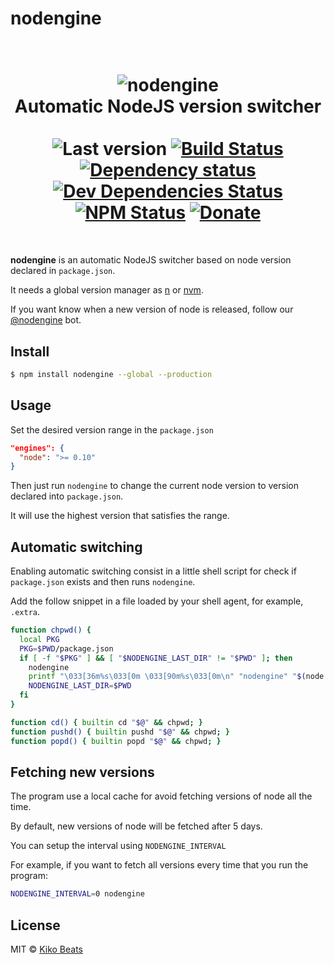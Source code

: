 # nodengine

<h1 align="center">
  <br>
  <img src="http://g.recordit.co/pMGKmq4ycR.gif" alt="nodengine">
  <br>
  Automatic NodeJS version switcher
  <br>
  <br>
  <img src="https://img.shields.io/github/tag/Kikobeats/nodengine.svg?style=flat-square" alt="Last version">
<a href="https://travis-ci.org/Kikobeats/nodengine"><img src="http://img.shields.io/travis/Kikobeats/nodengine/master.svg?style=flat-square" alt="Build Status"></a>
<a href="https://david-dm.org/Kikobeats/nodengine"><img src="http://img.shields.io/david/Kikobeats/nodengine.svg?style=flat-square" alt="Dependency status"></a>
<a href="https://david-dm.org/Kikobeats/nodengine#info=devDependencies"><img src="http://img.shields.io/david/dev/Kikobeats/nodengine.svg?style=flat-square" alt="Dev Dependencies Status"></a>
<a href="https://www.npmjs.org/package/nodengine"><img src="http://img.shields.io/npm/dm/nodengine.svg?style=flat-square" alt="NPM Status"></a>
<a href="https://paypal.me/Kikobeats"><img src="https://img.shields.io/badge/donate-paypal-blue.svg?style=flat-square" alt="Donate"></a>
  <br>
</h1>

<br>

**nodengine** is an automatic NodeJS switcher based on node version declared in `package.json`.

It needs a global version manager as [n](https://www.npmjs.com/package/n) or [nvm](https://www.npmjs.com/package/nvm).

If you want know when a new version of node is released, follow our [@nodengine](https://twitter.com/nodengine) bot.

## Install

```bash
$ npm install nodengine --global --production
```

## Usage
Set the desired version range in the `package.json`

```json
"engines": {
  "node": ">= 0.10"
}
```

Then just run `nodengine` to change the current node version to version declared into `package.json`.

It will use the highest version that satisfies the range.

## Automatic switching

Enabling automatic switching consist in a little shell script for check if `package.json` exists and then runs `nodengine`.

Add the follow snippet in a file loaded by your shell agent, for example, `.extra`.

```bash
function chpwd() {
  local PKG
  PKG=$PWD/package.json
  if [ -f "$PKG" ] && [ "$NODENGINE_LAST_DIR" != "$PWD" ]; then
    nodengine
    printf "\033[36m%s\033[0m \033[90m%s\033[0m\n" "nodengine" "$(node --version)"
    NODENGINE_LAST_DIR=$PWD
  fi
}

function cd() { builtin cd "$@" && chpwd; }
function pushd() { builtin pushd "$@" && chpwd; }
function popd() { builtin popd "$@" && chpwd; }
```

## Fetching new versions

The program use a local cache for avoid fetching versions of node all the time.

By default, new versions of node will be fetched after 5 days.

You can setup the interval using `NODENGINE_INTERVAL`

For example, if you want to fetch all versions every time that you run the program:

```bash
NODENGINE_INTERVAL=0 nodengine
```

## License

MIT © [Kiko Beats](http://kikobeats.com)
